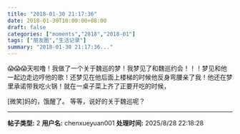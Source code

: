 ```yaml
---
title: "2018-01-30 21:17:36"
date: 2018-01-30T10:00:00+08:00
draft: false
categories: ["moments","2018","2018-01"]
tags: ["朋友圈","生活记录"]
summary: "2018-01-30 21:17:36..."
---
```


😱😱😱天啦噜！我做了一个关于魏巡的梦！我梦见了和魏巡约会！！！梦见和他一起边走边哼他的歌！还梦见在他后面上楼梯的时候他反身弯腰亲了我！他还在梦里承诺带我吃火锅！就在一桌子菜上齐了正要开吃的时候，

[微笑]妈的，饿醒了。
等等，说好的关于魏巡呢？

---

**帖子类型:** 2
**用户名:** chenxueyuan001
**处理时间:** 2025/8/28 22:18:28